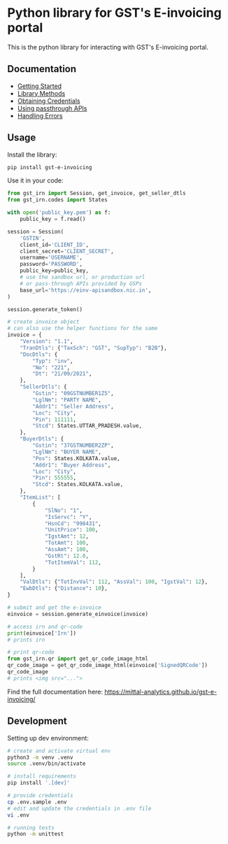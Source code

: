 # Python library for GST's E-invoicing portal

This is the python library for interacting with GST's E-invoicing portal.

## Documentation

- [Getting Started](https://mittal-analytics.github.io/gst-e-invoicing/)
- [Library Methods](https://mittal-analytics.github.io/gst-e-invoicing/3.%20library-documentation/)
- [Obtaining Credentials](https://mittal-analytics.github.io/gst-e-invoicing/1.%20getting-credentials/)
- [Using passthrough APIs](https://mittal-analytics.github.io/gst-e-invoicing/2.%20using-pass-through-apis/)
- [Handling Errors](https://mittal-analytics.github.io/gst-e-invoicing/4.%20handling-errors/)

## Usage

Install the library:

```bash
pip install gst-e-invoicing
```

Use it in your code:

```python
from gst_irn import Session, get_invoice, get_seller_dtls
from gst_irn.codes import States

with open('public_key.pem') as f:
    public_key = f.read()

session = Session(
    'GSTIN',
    client_id='CLIENT_ID',
    client_secret='CLIENT_SECRET',
    username='USERNAME',
    password='PASSWORD',
    public_key=public_key,
    # use the sandbox url, or production url
    # or pass-through APIs provided by GSPs
    base_url='https://einv-apisandbox.nic.in',
)

session.generate_token()

# create invoice object
# can also use the helper functions for the same
invoice = {
    "Version": "1.1",
    "TranDtls": {"TaxSch": "GST", "SupTyp": "B2B"},
    "DocDtls": {
        "Typ": "inv",
        "No": "221",
        "Dt": "21/09/2021",
    },
    "SellerDtls": {
        "Gstin": "09GSTNUMBER1Z5",
        "LglNm": "PARTY NAME",
        "Addr1": "Seller Address",
        "Loc": "City",
        "Pin": 111111,
        "Stcd": States.UTTAR_PRADESH.value,
    },
    "BuyerDtls": {
        "Gstin": "37GSTNUMBER2ZP",
        "LglNm": "BUYER NAME",
        "Pos": States.KOLKATA.value,
        "Addr1": "Buyer Address",
        "Loc": "City",
        "Pin": 555555,
        "Stcd": States.KOLKATA.value,
    },
    "ItemList": [
        {
            "SlNo": "1",
            "IsServc": "Y",
            "HsnCd": "998431",
            "UnitPrice": 100,
            "IgstAmt": 12,
            "TotAmt": 100,
            "AssAmt": 100,
            "GstRt": 12.0,
            "TotItemVal": 112,
        }
    ],
    "ValDtls": {"TotInvVal": 112, "AssVal": 100, "IgstVal": 12},
    "EwbDtls": {"Distance": 10},
}

# submit and get the e-invoice
einvoice = session.generate_einvoice(invoice)

# access irn and qr-code
print(einvoice['Irn'])
# prints irn

# print qr-code
from gst_irn.qr import get_qr_code_image_html
qr_code_image = get_qr_code_image_html(einvoice['SignedQRCode'])
qr_code_image
# prints <img src="...">
```

Find the full documentation here: https://mittal-analytics.github.io/gst-e-invoicing/


## Development

Setting up dev environment:

```bash
# create and activate virtual env
python3 -m venv .venv
source .venv/bin/activate

# install requirements
pip install '.[dev]'

# provide credentials
cp .env.sample .env
# edit and update the credentials in .env file
vi .env

# running tests
python -m unittest
```
